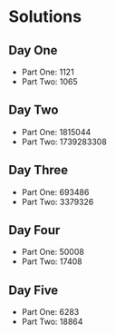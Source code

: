 # Solutions
## Day One
- Part One: 1121
- Part Two: 1065

## Day Two
- Part One: 1815044
- Part Two: 1739283308

## Day Three
- Part One: 693486
- Part Two: 3379326

## Day Four
- Part One: 50008
- Part Two: 17408

## Day Five
- Part One: 6283
- Part Two: 18864
